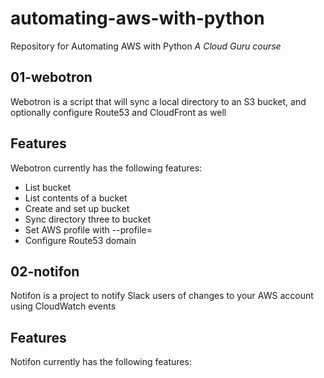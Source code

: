# automating-aws-with-python
Repository for Automating AWS with Python
*A Cloud Guru course*

## 01-webotron
Webotron is a script that will sync a local directory to an S3 bucket, and optionally configure Route53 and CloudFront as well

## Features
Webotron currently has the following features:

- List bucket
- List contents of a bucket
- Create and set up bucket
- Sync directory three to bucket
- Set AWS profile with --profile=<profileName>
- Configure Route53 domain

## 02-notifon

Notifon is a project to notify Slack users of changes to your AWS account using CloudWatch events

## Features
Notifon currently has the following features:
